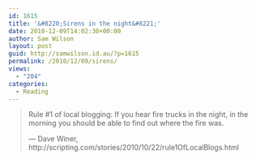 ```yaml
---
id: 1615
title: '&#8220;Sirens in the night&#8221;'
date: 2010-12-09T14:02:30+00:00
author: Sam Wilson
layout: post
guid: http://samwilson.id.au/?p=1615
permalink: /2010/12/09/sirens/
views:
  - "204"
categories:
  - Reading
---
```

<blockquote cite="http://scripting.com/stories/2010/10/22/rule1OfLocalBlogs.html">
  <p>
    Rule #1 of local blogging: If you hear fire trucks in the night, in the morning you should be able to find out where the fire was.
  </p>
  
  <p>
    &#8212; Dave Winer, http://scripting.com/stories/2010/10/22/rule1OfLocalBlogs.html
  </p>
</blockquote>